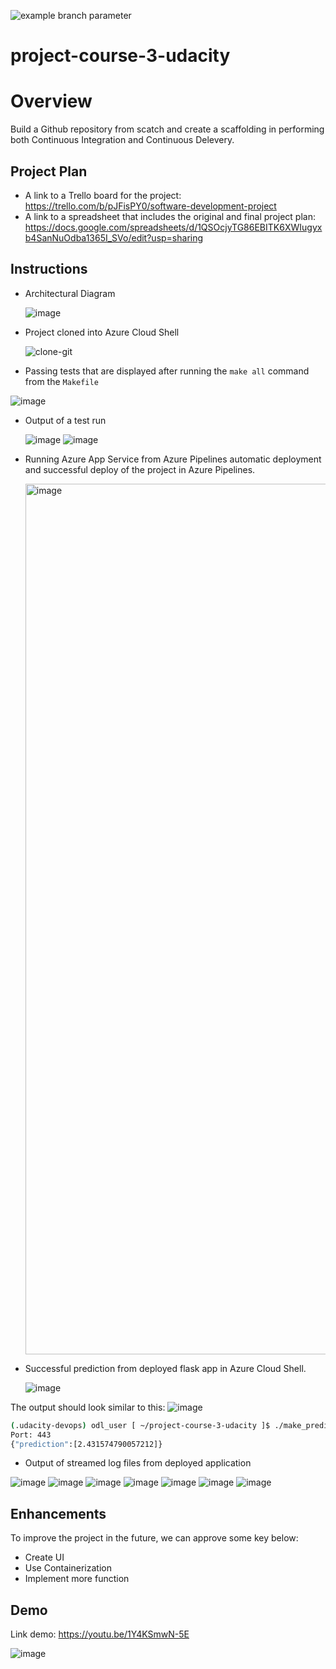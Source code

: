 ![example branch parameter](https://github.com/trungthangdk/course-3-udacity/actions/workflows/pythonapp.yml/badge.svg?branch=main)
# project-course-3-udacity
# Overview

Build a Github repository from scatch and create a scaffolding in performing both Continuous Integration and Continuous Delevery.

## Project Plan

* A link to a Trello board for the project: https://trello.com/b/pJFisPY0/software-development-project
* A link to a spreadsheet that includes the original and final project plan: https://docs.google.com/spreadsheets/d/1QSOcjyTG86EBITK6XWIugyxb4SanNuOdba1365I_SVo/edit?usp=sharing

## Instructions

* Architectural Diagram
  
  ![image](https://github.com/user-attachments/assets/7b17e92b-c2b4-4344-a51e-5d2418b814f1)

* Project cloned into Azure Cloud Shell
  
  ![clone-git](https://github.com/user-attachments/assets/603f19b7-71f4-4425-b390-b4753fe99908)


* Passing tests that are displayed after running the `make all` command from the `Makefile`
  
 ![image](https://github.com/user-attachments/assets/a6bb919f-e420-406c-9324-593d75d7c31e)


* Output of a test run

  ![image](https://github.com/user-attachments/assets/3a7dca9a-569c-4567-914b-cd48f00611ee)
![image](https://github.com/user-attachments/assets/a2f9ac0c-6428-482d-add6-c65109131241)


* Running Azure App Service from Azure Pipelines automatic deployment and successful deploy of the project in Azure Pipelines. 
  
  <img width="1393" alt="image" src="https://github.com/user-attachments/assets/e594ed8e-c597-47c8-ab1e-bb713892b455">

* Successful prediction from deployed flask app in Azure Cloud Shell.

  ![image](https://github.com/user-attachments/assets/c2cdb3d2-9e73-4dac-b86b-e80835d6f863)

  
The output should look similar to this:
  ![image](https://github.com/user-attachments/assets/ca16a8db-5fa7-4bdf-988f-9555d7e8c9d2)


```bash
(.udacity-devops) odl_user [ ~/project-course-3-udacity ]$ ./make_predict_azure_app.sh 
Port: 443
{"prediction":[2.431574790057212]}
```

* Output of streamed log files from deployed application

![image](https://github.com/user-attachments/assets/c9d4cd8b-1d56-4494-98e9-0946a1ba202b)
![image](https://github.com/user-attachments/assets/18a9c53d-bb60-45e8-82b2-8eae159c92e7)
![image](https://github.com/user-attachments/assets/73927a71-0c9d-4a33-952b-45139ea62701)
![image](https://github.com/user-attachments/assets/157bb5fd-040c-4e09-b544-6dac67739ec8)
![image](https://github.com/user-attachments/assets/08a432bf-7586-4b90-a94b-ab89a26dc946)
![image](https://github.com/user-attachments/assets/7ba67b1b-0389-4ebf-a16b-f3156d5734be)
![image](https://github.com/user-attachments/assets/97e4fb4a-9797-4578-b85e-561bc6a9bb39)

## Enhancements

To improve the project in the future, we can approve some key below:
* Create UI
* Use Containerization
* Implement more function

## Demo 

Link demo: https://youtu.be/1Y4KSmwN-5E

![image](https://github.com/user-attachments/assets/feb20538-2443-4b28-ab33-70315b9a6cdd)


